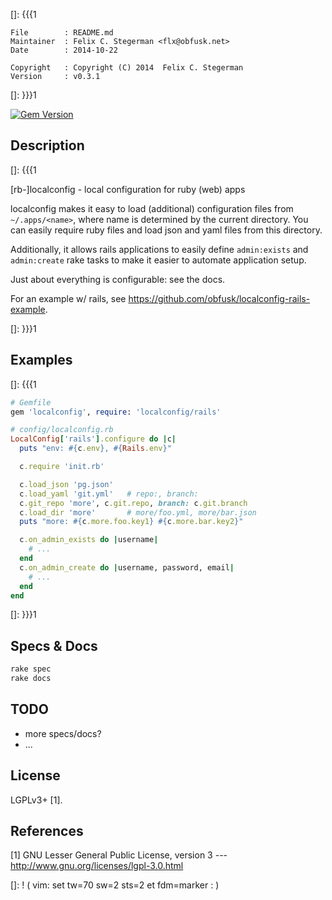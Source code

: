 []: {{{1

    File        : README.md
    Maintainer  : Felix C. Stegerman <flx@obfusk.net>
    Date        : 2014-10-22

    Copyright   : Copyright (C) 2014  Felix C. Stegerman
    Version     : v0.3.1

[]: }}}1

[![Gem Version](https://badge.fury.io/rb/localconfig.png)](https://rubygems.org/gems/localconfig)

## Description
[]: {{{1

  [rb-]localconfig - local configuration for ruby (web) apps

  localconfig makes it easy to load (additional) configuration files
  from `~/.apps/<name>`, where name is determined by the current
  directory.  You can easily require ruby files and load json and yaml
  files from this directory.

  Additionally, it allows rails applications to easily define
  `admin:exists` and `admin:create` rake tasks to make it easier to
  automate application setup.

  Just about everything is configurable: see the docs.

  For an example w/ rails, see
  https://github.com/obfusk/localconfig-rails-example.

[]: }}}1

## Examples
[]: {{{1

```ruby
# Gemfile
gem 'localconfig', require: 'localconfig/rails'
```

```ruby
# config/localconfig.rb
LocalConfig['rails'].configure do |c|
  puts "env: #{c.env}, #{Rails.env}"

  c.require 'init.rb'

  c.load_json 'pg.json'
  c.load_yaml 'git.yml'   # repo:, branch:
  c.git_repo 'more', c.git.repo, branch: c.git.branch
  c.load_dir 'more'       # more/foo.yml, more/bar.json
  puts "more: #{c.more.foo.key1} #{c.more.bar.key2}"

  c.on_admin_exists do |username|
    # ...
  end
  c.on_admin_create do |username, password, email|
    # ...
  end
end
```

[]: }}}1

## Specs & Docs

```bash
rake spec
rake docs
```

## TODO

  * more specs/docs?
  * ...

## License

  LGPLv3+ [1].

## References

  [1] GNU Lesser General Public License, version 3
  --- http://www.gnu.org/licenses/lgpl-3.0.html

[]: ! ( vim: set tw=70 sw=2 sts=2 et fdm=marker : )
